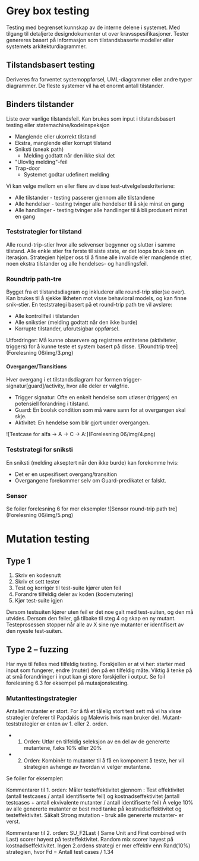 # Grey box testing
Testing med begrenset kunnskap av de interne delene i systemet. Med tilgang til detaljerte designdokumenter ut over kravsspesifikasjoner. Tester genereres basert på informasjon som tilstandsbaserte modeller eller systemets arkitekturdiagrammer.

## Tilstandsbasert testing
Deriveres fra forventet systemoppførsel, UML-diagrammer eller andre typer diagrammer. De fleste systemer vil ha et enormt antall tilstander.

## Binders tilstander
Liste over vanlige tilstandsfeil. Kan brukes som input i tilstandsbasert testing eller statemachine/kodeinspeksjon

* Manglende eller ukorrekt tilstand
* Ekstra, manglende eller korrupt tilstand
* Sniksti (sneak path)
	* Melding godtatt når den ikke skal det
* "Ulovlig melding"-feil
* Trap-door
	* Systemet godtar udefinert melding


Vi kan velge mellom en eller flere av disse test-utvelgelseskriteriene: 
* Alle tilstander - testing passerer gjennom alle tilstandene
* Alle hendelser - testing tvinger alle hendelser til å skje minst en gang
* Alle handlinger - testing tvinger alle handlinger til å bli produsert minst en gang


### Teststrategier for tilstand
Alle round-trip-stier hvor alle sekvenser begynner og slutter i samme tilstand. Alle enkle stier fra første til siste state, er det loops bruk bare en iterasjon. 
Strategien hjelper oss til å finne alle invalide eller manglende stier, noen ekstra tilstander og alle hendelses- og handlingsfeil.

### Roundtrip path-tre
Bygget fra et tilstandsdiagram og inkluderer alle round-trip stier(se over). Kan brukes til å sjekke likheten mot visse behavioral models, og kan finne snik-stier.
En teststrategi basert på et round-trip path tre vil avsløre:

* Alle kontrollfeil i tilstanden
* Alle snikstier (melding godtatt når den ikke burde)
* Korrupte tilstander, uforutsigbar oppførsel.

Utfordringer: 
Må kunne observere og registrere entitetene (aktiviteter, triggers) for å kunne teste et system basert på disse. 
![Roundtrip tree](Forelesning 06/img/3.png)

#### Overganger/Transitions
Hver overgang i et tilstandsdiagram har formen trigger-signatur[guard]/activity, hvor alle deler er valgfrie. 

* Trigger signatur: Ofte en enkelt hendelse som utløser (triggers) en potensiell forandring i tilstand.
* Guard: En boolsk condition som må være sann for at overgangen skal skje.
* Aktivitet: En hendelse som blir gjort under overgangen. 

![Testcase for alfa -> A -> C -> A:](Forelesning 06/img/4.png)

### Teststrategi for sniksti
En sniksti (melding akseptert når den ikke burde) kan forekomme hvis:

* Det er en uspesifisert overgang/transition
* Overgangene forekommer selv om Guard-predikatet er falskt. 

### Sensor
Se foiler forelesning 6 for mer eksempler
![Sensor round-trip path tre](Forelesning 06/img/5.png)

# Mutation testing

## Type 1
1. Skriv en kodesnutt
2. Skriv et sett tester
3. Test og korrigér til test-suite kjører uten feil
4. Forandre tilfeldig deler av koden (kodemutering)
5. Kjør test-suite igjen

Dersom testsuiten kjører uten feil er det noe galt med test-suiten, og den må utvides. Dersom den feiler, gå tilbake til steg 4 og skap en ny mutant.
Testeprosessen stopper når alle av X sine nye mutanter er identifisert av den nyeste test-suiten.

## Type 2 – fuzzing
Har mye til felles med tilfeldig testing. Forskjellen er at vi her: starter med input som fungerer, endre (mutér) den på en tilfeldig måte.
Viktig å tenke på at små forandringer i input kan gi store forskjeller i output. 
Se foil forelesning 6.3 for eksempel på mutasjonstesting.

### Mutanttestingstrategier
Antallet mutanter er stort. For å få et tålelig stort test sett må vi ha visse strategier (referer til Papdakis og Malevris hvis man bruker de).
Mutant-teststrategier er enten av 1. eller 2. orden. 

* 1. Orden: Utfør en tilfeldig seleksjon av en del av de genererte mutantene, f.eks 10% eller 20%
* 2. Orden: Kombinèr to mutanter til å få en komponent å teste, her vil strategien avhenge av hvordan vi velger mutantene.

Se foiler for eksempler:

Kommentarer til 1. orden: 
Måler testeffektivitet gjennom : Test effektivitet (antall testcases / antall identifiserte feil) og kostnadseffektivitet (antall testcases + antall ekvivalente mutanter / antall identifiserte feil)
Å velge 10% av alle genererte mutanter er best med tanke på kostnadseffektivitet og testeffektivitet. Såkalt Strong mutation - bruk alle genererte mutanter- er verst. 

Kommentarer til 2. orden:
SU_F2Last ( Same Unit and First combined with Last) scorer høyest på testeffektivitet. Random mix scorer høyest på kostnadseffektivitet. Ingen 2.ordens strategi er mer effektiv enn Rand(10%) strategien, 
hvor Fd = Antall test cases / 1.34
